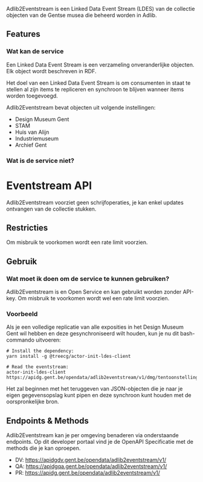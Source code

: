 Adlib2Eventstream is een Linked Data Event Stream (LDES) van de collectie objecten van de Gentse musea die beheerd worden in Adlib.

## Features

### Wat kan de service

Een Linked Data Event Stream is een verzameling onveranderlijke objecten. Elk object wordt beschreven in RDF.

Het doel van een Linked Data Event Stream is om consumenten in staat te stellen al zijn items te repliceren en synchroon te blijven wanneer items worden toegevoegd.

Adlib2Eventstream bevat objecten uit volgende instellingen:

- Design Museum Gent
- STAM
- Huis van Alijn
- Industriemuseum
- Archief Gent

### Wat is de service niet?

# Eventstream API

Adlib2Eventstream voorziet geen schrijfoperaties, je kan enkel updates ontvangen van de collectie stukken.

## Restricties

Om misbruik te voorkomen wordt een rate limit voorzien.

## Gebruik

### Wat moet ik doen om de service te kunnen gebruiken?

Adlib2Eventstream is en Open Service en kan gebruikt worden zonder API-key.
Om misbruik te voorkomen wordt wel een rate limit voorzien.

### Voorbeeld

Als je een volledige replicatie van alle exposities in het Design Museum Gent wil hebben en deze gesynchroniseerd wilt houden, kun je nu dit bash-commando uitvoeren:

```
# Install the dependency:
yarn install -g @treecg/actor-init-ldes-client

# Read the eventstream:
actor-init-ldes-client https://apidg.gent.be/opendata/adlib2eventstream/v1/dmg/tentoonstellingen
```

Het zal beginnen met het teruggeven van JSON-objecten die je naar je eigen gegevensopslag kunt pipen en deze synchroon kunt houden met de oorspronkelijke bron.

## Endpoints & Methods

Adlib2Eventstream kan je per omgeving benaderen via onderstaande endpoints. Op dit developer portaal vind je de OpenAPI Specificatie met de methods die je kan oproepen.

- DV: https://apidgdv.gent.be/opendata/adlib2eventstream/v1/
- QA: https://apidgqa.gent.be/opendata/adlib2eventstream/v1/
- PR: https://apidg.gent.be/opendata/adlib2eventstream/v1/
